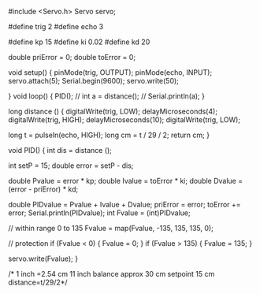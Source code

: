  
#include <Servo.h>
Servo servo;

#define trig 2
#define echo 3

#define kp 15
#define ki 0.02
#define kd 20

double priError = 0;
double toError = 0;

void setup() {
  pinMode(trig, OUTPUT);
  pinMode(echo, INPUT);
  servo.attach(5);
  Serial.begin(9600);
  servo.write(50);

}
void loop() {
  PID();
  //  int a = distance();
  //  Serial.println(a);
}

long distance () {
  digitalWrite(trig, LOW);
  delayMicroseconds(4);
  digitalWrite(trig, HIGH);
  delayMicroseconds(10);
  digitalWrite(trig, LOW);

  long t = pulseIn(echo, HIGH);
  long cm = t / 29 / 2;
  return cm;
}

void PID() {
  int dis = distance ();


  int setP = 15;
  double error = setP - dis;


  double Pvalue = error * kp;
  double Ivalue = toError * ki;
  double Dvalue = (error - priError) * kd;

  double PIDvalue = Pvalue + Ivalue + Dvalue;
  priError = error;
  toError += error;
  Serial.println(PIDvalue);
  int Fvalue = (int)PIDvalue;

// within range 0 to 135
  Fvalue = map(Fvalue, -135, 135, 135, 0);

// protection
  if (Fvalue < 0) {
    Fvalue = 0;
  }
  if (Fvalue > 135) {
    Fvalue = 135;
  }

  servo.write(Fvalue);
}

/* 1 inch =2.54 cm
11 inch balance approx  30 cm setpoint 15 cm 
distance=t/29/2*/
